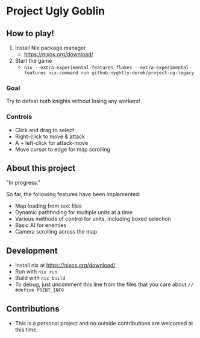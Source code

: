 # Project Ugly Goblin

## How to play!

1. Install Nix package manager
    - https://nixos.org/download/ 
2. Start the game
    - `nix --extra-experimental-features flakes --extra-experimental-features nix-command run github:nyghtly-derek/project-ug-legacy`

### Goal

Try to defeat both knights without losing any workers!

### Controls

- Click and drag to select
- Right-click to move & attack
- A + left-click for attack-move
- Move cursor to edge for map scrolling

## About this project
 
"In progress."

So far, the following features have been implemented:
- Map loading from text files
- Dynamic pathfinding for multiple units at a time 
- Various methods of control for units, including boxed selection
- Basic AI for enemies
- Camera scrolling across the map

## Development

- Install nix at https://nixos.org/download/
- Run with `nix run`
- Build with `nix build`
- To debug, just uncomment this line from the files that you care about `// #define PRINT_INFO`

## Contributions

- This is a personal project and no outside contributions are welcomed at this time.

